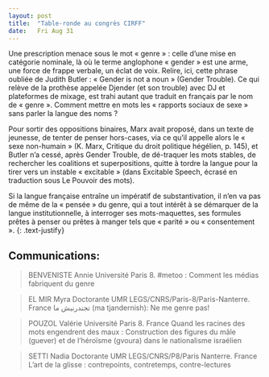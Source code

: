 ```yaml
---
layout: post
title:  "Table-ronde au congrès CIRFF"
date:   Fri Aug 31
---
```

Une prescription menace sous le mot « genre » : celle d’une mise en catégorie nominale, là où le terme anglophone « gender » est une arme, une force de frappe verbale, un éclat de voix. Relire, ici, cette phrase oubliée de Judith Butler : « Gender is not a noun » (Gender Trouble). Ce qui relève de la prothèse appelée Djender (et son trouble) avec DJ et plateformes de mixage, est trahi autant que traduit en français par le nom de « genre ». Comment mettre en mots les « rapports sociaux de sexe » sans parler la langue des noms ?

Pour sortir des oppositions binaires, Marx avait proposé, dans un texte de jeunesse, de tenter de penser hors-cases, via ce qu’il appelle alors le « sexe non-humain » (K. Marx, Critique du droit politique hégélien, p. 145), et Butler n’a cessé, après Gender Trouble, de dé-traquer les mots stables, de rechercher les coalitions et superpositions, quitte à tordre la langue pour la tirer vers un instable « excitable » (dans Excitable Speech, écrasé en traduction sous Le Pouvoir des mots).

Si la langue française entraîne un impératif de substantivation, il n’en va pas de même de la « pensée » du genre, qui a tout intérêt à se démarquer de la langue institutionnelle, à interroger ses mots-maquettes, ses formules prêtes à penser ou prêtes à manger tels que « parité » ou « consentement ».
{: .text-justify}

## Communications:

> BENVENISTE Annie Université Paris 8.
#metoo : Comment les médias fabriquent du genre

> EL MIR Myra
> Doctorante UMR LEGS/CNRS/Paris-8/Paris-Nanterre. France
ﺗﺠﻨﺪرﻧﻴﺶ ﻣﺎ (ma tjandernish): Ne me genre pas!

> POUZOL Valérie Université Paris 8. France
Quand les racines des mots engendrent des maux : Construction des figures du mâle (guever) et de l’héroïsme (gvoura) dans le nationalisme israélien

> SETTI Nadia
> Doctorante UMR LEGS/CNRS/P8/Paris Nanterre. France
L’art de la glisse : contrepoints, contretemps, contre-lectures
